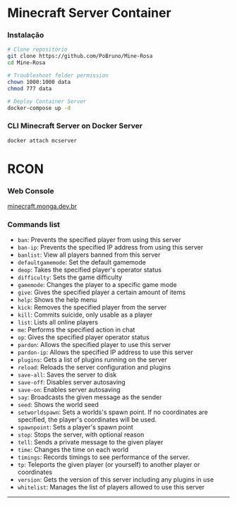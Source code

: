 # Minecraft Server Container

### Instalação
```sh
# Clone repositório
git clone https://github.com/PoBruno/Mine-Rosa
cd Mine-Rosa

# Troubleshoot folder permission
chown 1000:1000 data
chmod 777 data

# Deploy Container Server
docker-compose up -d
```

### CLI Minecraft Server on Docker Server
```sh
docker attach mcserver
```

# RCON

### Web Console
[minecraft.monga.dev.br](http://minecraft.monga.dev.br:4326/)

### Commands list 
* `ban`: Prevents the specified player from using this server
* `ban-ip`: Prevents the specified IP address from using this server
* `banlist`: View all players banned from this server
* `defaultgamemode`: Set the default gamemode
* `deop`: Takes the specified player's operator status
* `difficulty`: Sets the game difficulty
* `gamemode`: Changes the player to a specific game mode
* `give`: Gives the specified player a certain amount of items
* `help`: Shows the help menu
* `kick`: Removes the specified player from the server
* `kill`: Commits suicide, only usable as a player
* `list`: Lists all online players
* `me`: Performs the specified action in chat
* `op`: Gives the specified player operator status
* `pardon`: Allows the specified player to use this server
* `pardon-ip`: Allows the specified IP address to use this server
* `plugins`: Gets a list of plugins running on the server
* `reload`: Reloads the server configuration and plugins
* `save-all`: Saves the server to disk
* `save-off`: Disables server autosaving
* `save-on`: Enables server autosaving
* `say`: Broadcasts the given message as the sender
* `seed`: Shows the world seed
* `setworldspawn`: Sets a worlds's spawn point. If no coordinates are specified, the player's coordinates will be used.
* `spawnpoint`: Sets a player's spawn point
* `stop`: Stops the server, with optional reason
* `tell`: Sends a private message to the given player
* `time`: Changes the time on each world
* `timings`: Records timings to see performance of the server.
* `tp`: Teleports the given player (or yourself) to another player or coordinates
* `version`: Gets the version of this server including any plugins in use
* `whitelist`: Manages the list of players allowed to use this server

---

<br>
<br>
<br>




